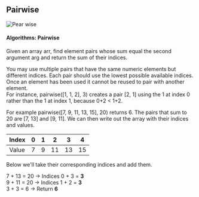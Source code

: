 ## Pairwise

![Pear wise](https://upload.wikimedia.org/wikipedia/commons/thumb/c/cf/Pears.jpg/220px-Pears.jpg)

#### Algorithms: Pairwise

Given an array arr, find element pairs whose sum equal the second argument arg and return the sum of their indices.

You may use multiple pairs that have the same numeric elements but different indices. Each pair should use the lowest possible available indices. Once an element has been used it cannot be reused to pair with another element.  
For instance, pairwise([1, 1, 2], 3) creates a pair [2, 1] using the 1 at index 0 rather than the 1 at index 1, because 0+2 < 1+2.

For example pairwise([7, 9, 11, 13, 15], 20) returns 6. The pairs that sum to 20 are [7, 13] and [9, 11]. We can then write out the array with their indices and values.

| Index | 0   | 1   | 2   | 3   | 4   |
| ----- | --- | --- | --- | --- | --- |
| Value | 7   | 9   | 11  | 13  | 15  |

Below we'll take their corresponding indices and add them.

7 + 13 = 20 → Indices 0 + 3 = **3**  
9 + 11 = 20 → Indices 1 + 2 = **3**  
3 + 3 = 6 → Return **6**
